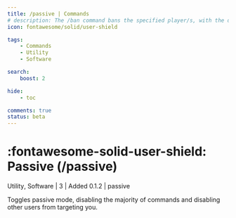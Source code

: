 ```yaml
---
title: /passive | Commands
# description: The /ban command bans the specified player/s, with the default length being permanent. Other commands achievve similar yet different effects. Such as /temp-ban], which bans a player temporarily, or /kick, which kicks the player and allows them to rejoin after being disconnected.
icon: fontawesome/solid/user-shield

tags:
    - Commands
    - Utility
    - Software

search:
    boost: 2

hide:
    - toc

comments: true
status: beta
---
```

# <p style="color: var(--md-default-fg-color); display: inline;">:fontawesome-solid-user-shield: Passive</p> (/passive)
<div style="display:inline;">
<p style="color: var(--destrix-docs--commandcat-utility); display: inline;">Utility</p>,
<p style="color: var(--destrix-docs--commandcat-software); display: inline;">Software</p>
| <p style="color: var(--md-default-fg-color--light); display: inline;">3</p> | <p style="color: var(--md-default-fg-color--light); display: inline;"> Added 0.1.2</p> | passive
</div>


Toggles passive mode, disabling the majority of commands and disabling other users from targeting you.

<!-- ## Parameters

| Name           | Type   | Required :material-information-outline:{ title="Most commands that specify required arguments sometimes still work without the argument being specified, or bring up a menu prompting an answer." } | Default            | Description                                               |
|:----------------|:--------:|:-----------------------------------------------------------------------------------------------------------------------------------------------------------------------------------------------------:|:--------------------:|:-----------------------------------------------------------|
| User         | [user](../parameters.md#user) | :material-close:                                                                                                                                                                                    | `@me`                | The player's logs you wish to view                                |

`/viewpl 655331725` -->

<!-- ## See Also
* [:material-transit-connection-variant: /connection-logs](./connection-logs.md)
* [User Parameter](../parameters.md#user) -->